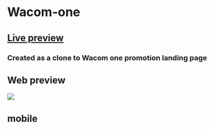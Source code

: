 # Wacom-one

## [Live preview](https://wacom-one.web.app/)



### Created as a clone to Wacom one promotion landing page

## Web preview 
![](https://github.com/Hossam-elsheikh/Wacom-one/blob/main/gifs/web.gif)
## mobile
